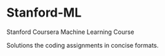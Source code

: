 # Stanford-ML
Stanford Coursera Machine Learning Course

Solutions the coding assignments in concise formats.
